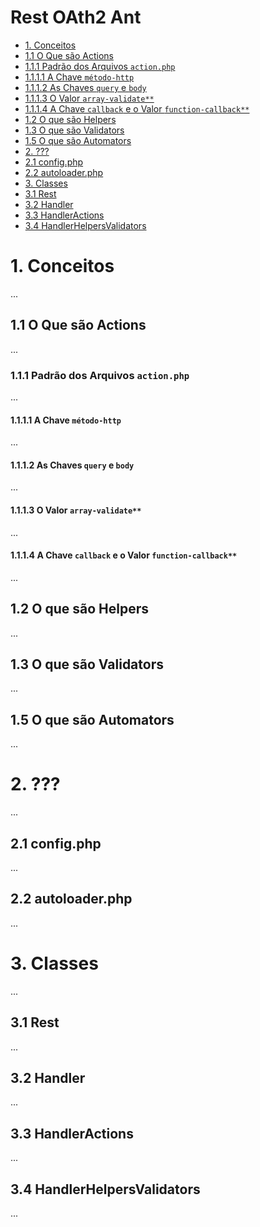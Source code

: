 # Rest OAth2 Ant

- [1. Conceitos]()
- [1.1 O Que são Actions](#1)
- [1.1.1 Padrão dos Arquivos `action.php`]()
- [1.1.1.1 A Chave `método-http`]()
- [1.1.1.2 As Chaves `query` e `body`]()
- [1.1.1.3 O Valor `array-validate**`]()
- [1.1.1.4 A Chave `callback` e o Valor `function-callback**`]()
- [1.2 O que são Helpers ]()
- [1.3 O que são Validators]()
- [1.5 O que são Automators]()
- [2. ???]()
- [2.1 config.php]()
- [2.2 autoloader.php]()
- [3. Classes]()
- [3.1 Rest]()
- [3.2 Handler]()
- [3.3 HandlerActions]()
- [3.4 HandlerHelpersValidators]()

# 1. Conceitos

...

## 1.1 O Que são Actions

...

### 1.1.1 Padrão dos Arquivos `action.php`

...

#### 1.1.1.1 A Chave `método-http`

...

#### 1.1.1.2 As Chaves `query` e `body`

...

#### 1.1.1.3 O Valor `array-validate**`

...

#### 1.1.1.4 A Chave `callback` e o Valor `function-callback**`

...

## 1.2 O que são Helpers 

...

## 1.3 O que são Validators

...

## 1.5 O que são Automators

...

# 2. ???

...

## 2.1 config.php

...

## 2.2 autoloader.php

...

# 3. Classes

...

## 3.1 Rest

...

## 3.2 Handler

...

## 3.3 HandlerActions

...

## 3.4 HandlerHelpersValidators

...

